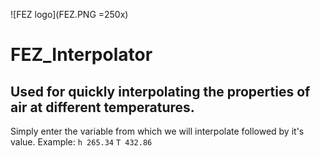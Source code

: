 
![FEZ logo](FEZ.PNG =250x)     
                
# FEZ_Interpolator

## Used for quickly interpolating the properties of air at different temperatures.

Simply enter the variable from which we will interpolate followed by it's value.
Example:
```h 265.34```
```T 432.86```
